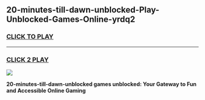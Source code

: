 
## 20-minutes-till-dawn-unblocked-Play-Unblocked-Games-Online-yrdq2
<h3>
<a href="https://premium76.site?title=20-minutes-till-dawn-unblocked&ref=25A">CLICK TO PLAY</a></h3>
<hr>

<h3>
<a href="https://premium76.site?title=20-minutes-till-dawn-unblocked&ref=25A">CLICK 2 PLAY</a>
  
</h3>

<a href="https://premium76.site?title=20-minutes-till-dawn-unblocked&ref=25A"><img src="https://clearcache.store/games.png"></a>


**20-minutes-till-dawn-unblocked games unblocked: Your Gateway to Fun and Accessible Online Gaming**
